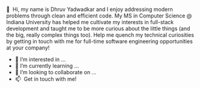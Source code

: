 👋 &nbsp;Hi, my name is Dhruv Yadwadkar and I enjoy addressing modern problems through clean and efficient code. My MS in Computer Science @ Indiana University has helped me cultivate my interests in full-stack development and taught me to be more curious about the little things (and the big, really complex things too). Help me quench my technical curiosities by getting in touch with me for full-time software engineering opportunities at your company! 
- 👀 I’m interested in ...
- 🌱 I’m currently learning ...
- 💞️ I’m looking to collaborate on ...
- 📫 &nbsp;Get in touch with me!

<!---
dhruv-y/dhruv-y is a ✨ special ✨ repository because its `README.md` (this file) appears on your GitHub profile.
You can click the Preview link to take a look at your changes.
--->

